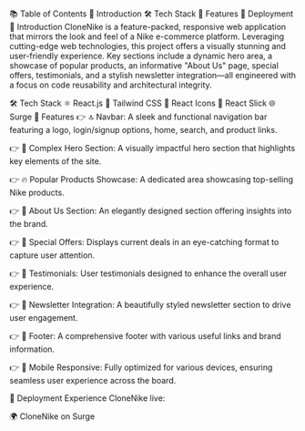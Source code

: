 📚 <a name="table">Table of Contents</a>
🏁 Introduction
🛠️ Tech Stack
🌟 Features
🚀 Deployment
<a name="introduction">🏁 Introduction</a>
CloneNike is a feature-packed, responsive web application that mirrors the look and feel of a Nike e-commerce platform. Leveraging cutting-edge web technologies, this project offers a visually stunning and user-friendly experience. Key sections include a dynamic hero area, a showcase of popular products, an informative "About Us" page, special offers, testimonials, and a stylish newsletter integration—all engineered with a focus on code reusability and architectural integrity.

<a name="tech-stack">🛠️ Tech Stack</a>
⚛️ React.js
🎨 Tailwind CSS
🔗 React Icons
🎢 React Slick
🌐 Surge
<a name="features">🌟 Features</a>
👉 🔝 Navbar: A sleek and functional navigation bar featuring a logo, login/signup options, home, search, and product links.

👉 🎯 Complex Hero Section: A visually impactful hero section that highlights key elements of the site.

👉 🔥 Popular Products Showcase: A dedicated area showcasing top-selling Nike products.

👉 📝 About Us Section: An elegantly designed section offering insights into the brand.

👉 💸 Special Offers: Displays current deals in an eye-catching format to capture user attention.

👉 💬 Testimonials: User testimonials designed to enhance the overall user experience.

👉 📧 Newsletter Integration: A beautifully styled newsletter section to drive user engagement.

👉 🔗 Footer: A comprehensive footer with various useful links and brand information.

👉 📱 Mobile Responsive: Fully optimized for various devices, ensuring seamless user experience across the board.

<a name="deployment">🚀 Deployment</a>
Experience CloneNike live:

🌍 CloneNike on Surge
